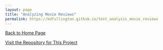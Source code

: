 ```yaml
---
layout: page
title: "Analyzing Movie Reviews"
permalink: https://kdfullington.github.io/text_analysis_movie_reviews
---
```


[Back to Home Page](https://kdfullington.github.io/kdfullington_portfolio/)

[Visit the Repository for This Project](https://github.com/kdfullington/kdfullington-portfolio/tree/main/text_analysis_movie_reviews)